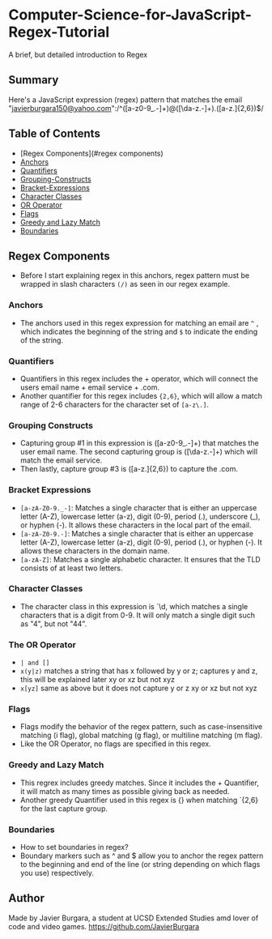 # Computer-Science-for-JavaScript-Regex-Tutorial
A brief, but detailed introduction to Regex
## Summary
Here's a JavaScript expression (regex) pattern that matches the email "javierburgara150@yahoo.com":/^([a-z0-9_\.-]+)@([\da-z\.-]+)\.([a-z\.]{2,6})$/
## Table of Contents
- [Regex Components](#regex components)
- [Anchors](#anchors)
- [Quantifiers](#quantifiers)
- [Grouping-Constructs](#grouping-constructs)
- [Bracket-Expressions](bracket-expressions)
- [Character Classes](#character-classes)
- [OR Operator](#or-operator)
- [Flags](#flags)
- [Greedy and Lazy Match](#greedy-and-lazy-match)
- [Boundaries](#boundaries)


## Regex Components
- Before I start explaining regex in this anchors, regex pattern must be wrapped in slash characters `(/)` as seen in our regex example.
### Anchors
- The anchors used in this regex expression for matching an email are `^` , which indicates the beginning of the string and `$` to indicate the ending of the string.
### Quantifiers
- Quantifiers in this regex includes the + operator, which will connect the users email name + email service + .com. 
- Another quantifier for this regex includes `{2,6}`, which will allow a match range of 2-6 characters for the character set of `[a-z\.]`.
### Grouping Constructs
- Capturing group #1 in this expression is ([a-z0-9_\.-]+) that matches the user email name. The second capturing group is ([\da-z\.-]+) which will match the email service. 
- Then lastly, capture group #3 is ([a-z\.]{2,6}) to capture the .com.
### Bracket Expressions
- `[a-zA-Z0-9._-]`: Matches a single character that is either an uppercase letter (A-Z), lowercase letter (a-z), digit (0-9), period (.), underscore (_), or hyphen (-). It allows these characters in the local part of the email.
- `[a-zA-Z0-9.-]`: Matches a single character that is either an uppercase letter (A-Z), lowercase letter (a-z), digit (0-9), period (.), or hyphen (-). It allows these characters in the domain name.
- `[a-zA-Z]`: Matches a single alphabetic character. It ensures that the TLD consists of at least two letters.
### Character Classes
- The character class in this expression is `\d, which matches a single characters that is a digit from 0-9. It will only match a single digit such as "4", but not "44".
### The OR Operator
- `| and []`
- `x(y|z)` matches a string that has x followed by y or z; captures y and z, this will be explained later xy or xz but not xyz
- `x[yz]` same as above but it does not capture y or z xy or xz but not xyz
### Flags
- Flags modify the behavior of the regex pattern, such as case-insensitive matching (i flag), global matching (g flag), or multiline matching (m flag). 
- Like the OR Operator, no flags are specified in this regex.
### Greedy and Lazy Match
- This regrex includes greedy matches. Since it includes the + Quantifier, it will match as many times as possible giving back as needed. 
- Another greedy Quantifier used in this regex is {} when matching `{2,6} for the last capture group.
### Boundaries
- How to set boundaries in regex?
- Boundary markers such as ^ and $ allow you to anchor the regex pattern to the beginning and end of the line (or string depending on which flags you use) respectively.
## Author
Made by Javier Burgara, a student at UCSD Extended Studies amd lover of code and video games. https://github.com/JavierBurgara

